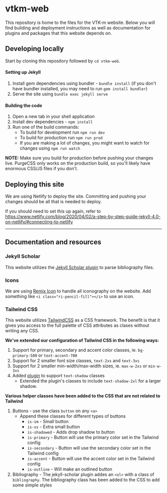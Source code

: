 # vtkm-web
This repository is home to the files for the VTK-m website. Below you will find building and deployment instructions as well as documentation for plugins and packages that this website depends on.

## Developing locally
Start by cloning this repository followed by `cd vtkm-web`.

#### Setting up Jekyll
1. Install gem dependencies using bundler - `bundle install` (if you don't have bundler installed, you may need to run `gem install bundler`)
2. Serve the site using `bundle exec jekyll serve`

#### Building the code
1. Open a new tab in your shell application
2. Install dev dependencies - `npm install`
3. Run one of the build commands:
    - To build for development run `npm run dev`
    - To build for production run `npm run prod`
    - If you are making a lot of changes, you might want to watch for changes using `npm run watch`

**NOTE:** Make sure you build for production before pushing your changes live. PurgeCSS only works on the production build, so you'll likely have enormous CSS/JS files if you don't.

## Deploying this site
We are using Netlify to deploy the site. Committing and pushing your changes should be all that is needed to deploy.

If you should need to set this up again, refer to https://www.netlify.com/blog/2020/04/02/a-step-by-step-guide-jekyll-4.0-on-netlify/#connecting-to-netlify

----

## Documentation and resources

### Jekyll Scholar
This website utilizes the [Jekyll Scholar plugin](https://github.com/inukshuk/jekyll-scholar) to parse bibliography files.

### Icons
We are using [Remix Icon](https://remixicon.com/) to handle all iconography on the website. Add something like `<i class="ri-pencil-fill"></i>` to use an icon.

### Tailwind CSS
This website utilizes [TailwindCSS](https://tailwindcss.com/docs) as a CSS framework. The benefit is that it gives you access to the full palette of CSS attributes as clases without writing any CSS.

**We've extended our configuration of Tailwind CSS in the following ways:**
1. Support for primary, secondary and accent color classes, ie. `bg-primary-500` or `text-accent-700`
2. Support for 2 smaller font size classes, `text-2xs` and `text-3xs`
3. Support for 2 smaller min-width/max-width sizes, ie. `max-w-2xs` or `min-w-3xs`
4. Added [plugin](https://www.npmjs.com/package/tailwindcss-textshadow) to support `text-shadow` classes
    - Extended the plugin's classes to include `text-shadow-2xl` for a larger shadow.

**Various helper classes have been added to the CSS that are not related to Tailwind**
1. Buttons - use the class `button` on any `<a>`
    - Append these classes for different types of buttons
        - `is-sm` - Small button
        - `is-xs` - Extra small button
        - `is-shadowed` - Adds drop shadow to button
        - `is-primary` - Button will use the primary color set in the Tailwind config
        - `is-secondary` - Button will use the secondary color set in the Tailwind config
        - `is-accent` - Button will use the accent color set in the Tailwind config
        - `is-outline` - Will make an outlined button
2. Bibliography - The jekyll-scholar plugin addes an `<ol>` with a class of `bibliography`. The bibliography class has been added to the CSS to add some simple styles
